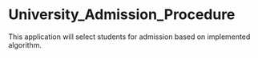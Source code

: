 # University_Admission_Procedure
This application will select students for admission based on implemented algorithm.
